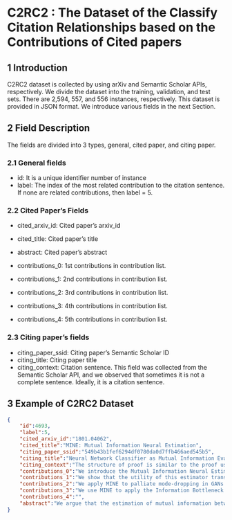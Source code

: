 # C2RC2 : The Dataset of the Classify Citation Relationships based on the Contributions of Cited papers



## 1 Introduction
C2RC2 dataset is collected by using arXiv and Semantic Scholar APIs, respectively. We divide
the dataset into the training, validation, and test sets. There are 2,594, 557, and 556 instances,
respectively. This dataset is provided in JSON format. We introduce various fields in the next
Section.
## 2 Field Description
The fields are divided into 3 types, general, cited paper, and citing paper.
### 2.1 General fields
* id: It is a unique identifier number of instance
* label: The index of the most related contribution to the citation sentence. If none are
related contributions, then label = 5.
### 2.2 Cited Paper’s Fields
* cited_arxiv_id: Cited paper’s arxiv_id

* cited_title: Cited paper’s title

* abstract: Cited paper’s abstract

* contributions_0: 1st contributions in contribution list.

* contributions_1: 2nd contributions in contribution list.

* contributions_2: 3rd contributions in contribution list.
* contributions_3: 4th contributions in contribution list.
* contributions_4: 5th contributions in contribution list.
### 2.3 Citing paper’s fields
* citing_paper_ssid: Citing paper’s Semantic Scholar ID
* citing_title: Citing paper title
* citing_context: Citation sentence. This field was collected from the Semantic Scholar
API, and we observed that sometimes it is not a complete sentence. Ideally, it is a citation
sentence.

## 3 Example of C2RC2 Dataset

```json
{
    "id":4693,
    "label":5,
    "cited_arxiv_id":"1801.04062",
    "cited_title":"MINE: Mutual Information Neural Estimation",
    "citing_paper_ssid":"549b43b1fef6294df0780da0d7ffb466aed545b5",
    "citing_title":"Neural Network Classifier as Mutual Information Evaluator",
    "citing_context":"The structure of proof is similar to the proof used in (Belghazi et al., 2018).",
    "contributions_0":"We introduce the Mutual Information Neural Estimator (MINE), which is scalable, flexible, and completely trainable via back-prop, as well as provide a thorough theoretical analysis.",
    "contributions_1":"We show that the utility of this estimator transcends the minimax objective as formalized in GANs, such that it can be used in mutual information estimation, maximization, and minimization.",
    "contributions_2":"We apply MINE to palliate mode-dropping in GANs and to improve reconstructions and inference in Adversarially Learned Inference\u00a0 on large scale datasets.",
    "contributions_3":"We use MINE to apply the Information Bottleneck method\u00a0 in a continuous setting, and show that this approach outperforms variational bottleneck methods\u00a0.",
    "contributions_4":"",
    "abstract":"We argue that the estimation of mutual information between high dimensional continuous random variables can be achieved by gradient descent over neural networks. We present a Mutual Information Neural Estimator (MINE) that is linearly scalable in dimensionality as well as in sample size, trainable through back-prop, and strongly consistent. We present a handful of applications on which MINE can be used to minimize or maximize mutual information. We apply MINE to improve adversarially trained generative models. We also use MINE to implement Information Bottleneck, applying it to supervised classification; our results demonstrate substantial improvement in flexibility and performance in these settings."
}
```
